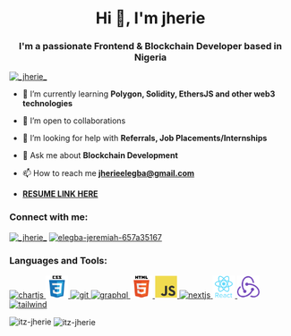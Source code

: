 <h1 align="center">Hi 👋, I'm jherie</h1>
<h3 align="center">I'm a passionate Frontend & Blockchain Developer based in Nigeria</h3>

<p align="left"> <a href="https://twitter.com/_jherie_" target="blank"><img src="https://img.shields.io/twitter/follow/_jherie_?logo=twitter&style=for-the-badge" alt="_jherie_" /></a> </p>

- 🌱 I’m currently learning **Polygon, Solidity, EthersJS and other web3 technologies**

- 👯 I’m open to collaborations

- 🤝 I’m looking for help with **Referrals, Job Placements/Internships**

- 💬 Ask me about **Blockchain Development**

- 📫 How to reach me **jherieelegba@gmail.com**


- **[RESUME LINK HERE](https://pdfhost.io/v/K4wzewhgdv_Jeremiah_Resume)**
<h3 align="left">Connect with me:</h3>
<p align="left">
<a href="https://twitter.com/_jherie_" target="blank"><img align="center" src="https://raw.githubusercontent.com/rahuldkjain/github-profile-readme-generator/master/src/images/icons/Social/twitter.svg" alt="_jherie_" height="30" width="40" /></a>
<a href="https://linkedin.com/in/elegba-jeremiah-657a35167" target="blank"><img align="center" src="https://raw.githubusercontent.com/rahuldkjain/github-profile-readme-generator/master/src/images/icons/Social/linked-in-alt.svg" alt="elegba-jeremiah-657a35167" height="30" width="40" /></a>
</p>

<h3 align="left">Languages and Tools:</h3>
<p align="left"> <a href="https://www.chartjs.org" target="_blank" rel="noreferrer"> <img src="https://www.chartjs.org/media/logo-title.svg" alt="chartjs" width="40" height="40"/> </a> <a href="https://www.w3schools.com/css/" target="_blank" rel="noreferrer"> <img src="https://raw.githubusercontent.com/devicons/devicon/master/icons/css3/css3-original-wordmark.svg" alt="css3" width="40" height="40"/> </a> <a href="https://git-scm.com/" target="_blank" rel="noreferrer"> <img src="https://www.vectorlogo.zone/logos/git-scm/git-scm-icon.svg" alt="git" width="40" height="40"/> </a> <a href="https://graphql.org" target="_blank" rel="noreferrer"> <img src="https://www.vectorlogo.zone/logos/graphql/graphql-icon.svg" alt="graphql" width="40" height="40"/> </a> <a href="https://www.w3.org/html/" target="_blank" rel="noreferrer"> <img src="https://raw.githubusercontent.com/devicons/devicon/master/icons/html5/html5-original-wordmark.svg" alt="html5" width="40" height="40"/> </a> <a href="https://developer.mozilla.org/en-US/docs/Web/JavaScript" target="_blank" rel="noreferrer"> <img src="https://raw.githubusercontent.com/devicons/devicon/master/icons/javascript/javascript-original.svg" alt="javascript" width="40" height="40"/> </a> <a href="https://nextjs.org/" target="_blank" rel="noreferrer"> <img src="https://cdn.worldvectorlogo.com/logos/nextjs-2.svg" alt="nextjs" width="40" height="40"/> </a> <a href="https://reactjs.org/" target="_blank" rel="noreferrer"> <img src="https://raw.githubusercontent.com/devicons/devicon/master/icons/react/react-original-wordmark.svg" alt="react" width="40" height="40"/> </a> <a href="https://redux.js.org" target="_blank" rel="noreferrer"> <img src="https://raw.githubusercontent.com/devicons/devicon/master/icons/redux/redux-original.svg" alt="redux" width="40" height="40"/> </a> <a href="https://tailwindcss.com/" target="_blank" rel="noreferrer"> <img src="https://www.vectorlogo.zone/logos/tailwindcss/tailwindcss-icon.svg" alt="tailwind" width="40" height="40"/> </a> </p>

<p><img align="left" src="https://github-readme-stats.vercel.app/api/top-langs?username=itz-jherie&show_icons=true&locale=en&layout=compact" alt="itz-jherie" /></p>

<p>&nbsp;<img align="center" src="https://github-readme-stats.vercel.app/api?username=itz-jherie&show_icons=true&locale=en" alt="itz-jherie" /></p>
